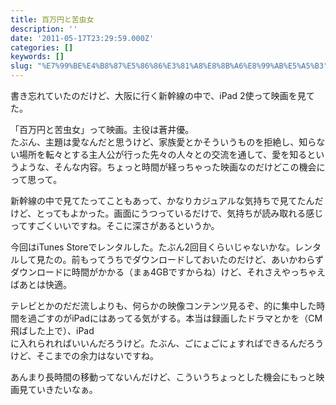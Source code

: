 ```yaml
---
title: 百万円と苦虫女
description: ''
date: '2011-05-17T23:29:59.000Z'
categories: []
keywords: []
slug: "%E7%99%BE%E4%B8%87%E5%86%86%E3%81%A8%E8%8B%A6%E8%99%AB%E5%A5%B3"
---
```

書き忘れていたのだけど、大阪に行く新幹線の中で、iPad 2使って映画を見てた。

「百万円と苦虫女」って映画。主役は蒼井優。   
たぶん、主題は愛なんだと思うけど、家族愛とかそういうものを拒絶し、知らない場所を転々とする主人公が行った先々の人々との交流を通して、愛を知るというような、そんな内容。ちょっと時間が経っちゃった映画なのだけどこの機会にって思って。

新幹線の中で見てたってこともあって、かなりカジュアルな気持ちで見てたんだけど、とってもよかった。画面にうつっているだけで、気持ちが読み取れる感じってすごくいいですね。そこに深さがあるというか。

今回はiTunes Storeでレンタルした。たぶん2回目くらいじゃないかな。レンタルして見たの。前もってうちでダウンロードしておいたのだけど、あいかわらずダウンロードに時間がかかる（まぁ4GBですからね）けど、それさえやっちゃえばあとは快適。

テレビとかのだだ流しよりも、何らかの映像コンテンツ見るぞ、的に集中した時間を過ごすのがiPadにはあってる気がする。本当は録画したドラマとかを（CM飛ばした上で）、iPad   
に入れられればいいんだろうけど。たぶん、ごにょごにょすればできるんだろうけど、そこまでの余力はないですね。

あんまり長時間の移動ってないんだけど、こういうちょっとした機会にもっと映画見ていきたいなぁ。